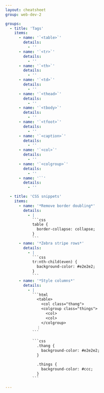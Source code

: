 ```yaml
---
layout: cheatsheet
group: web-dev-2

groups:
  - title: 'Tags'
    items:
      - name: '`<table>`'
        details:
          - ''
      - name: '`<tr>`'
        details:
          - ''
      - name: '`<th>`'
        details:
          - ''
      - name: '`<td>`'
        details:
          - ''
      - name: '`<thead>`'
        details:
          - ''
      - name: '`<tbody>`'
        details:
          - ''
      - name: '`<tfoot>`'
        details:
          - ''
      - name: '`<caption>`'
        details:
          - ''
      - name: '`<col>`'
        details:
          - ''
      - name: '`<colgroup>`'
        details:
          - ''
      - name: '``'
        details:
          - ''

  - title: 'CSS snippets'
    items:
      - name: '*Remove border doubling*'
        details:
          - |
            ```css
            table {
              border-collapse: collapse;
            }
            ```
      - name: '*Zebra stripe rows*'
        details:
          - |
            ```css
            tr:nth-child(even) {
              background-color: #e2e2e2;
            }
            ```
      - name: '*Style columns*'
        details:
          - |
            ```html
              <table>
                <col class="thang">
                <colgroup class="things">
                  <col>
                  <col>
                </colgroup>
              ⋮
            ```

            ```css
              .thang {
                background-color: #e2e2e2;
              }

              .things {
                background-color: #ccc;
              }
            ```

---
```

